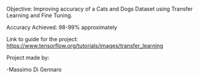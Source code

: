 Objective: Improving accuracy of a Cats and Dogs Dataset using Transfer Learning and Fine Tuning.

Accuracy Achieved: 98-99% approximately

Link to guide for the project: https://www.tensorflow.org/tutorials/images/transfer_learning

Project made by:

-Massimo Di Gennaro
